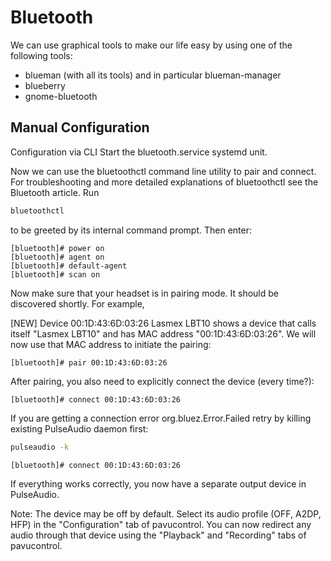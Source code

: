 # Bluetooth

We can use graphical tools to make our life easy
by using one of the following tools:
- blueman (with all its tools) and in particular blueman-manager
- blueberry
- gnome-bluetooth


## Manual Configuration
Configuration via CLI
Start the bluetooth.service systemd unit.

Now we can use the bluetoothctl command line utility to pair and connect. For troubleshooting and more detailed explanations of bluetoothctl see the Bluetooth article. Run

```sh
bluetoothctl
```
to be greeted by its internal command prompt. Then enter:
```bluetooth
[bluetooth]# power on
[bluetooth]# agent on
[bluetooth]# default-agent
[bluetooth]# scan on
```

Now make sure that your headset is in pairing mode. It should be
discovered shortly. For example,

[NEW] Device 00:1D:43:6D:03:26 Lasmex LBT10 shows a device that calls
itself "Lasmex LBT10" and has MAC address "00:1D:43:6D:03:26". We will
now use that MAC address to initiate the pairing:

```bluetooth
[bluetooth]# pair 00:1D:43:6D:03:26
```
After pairing, you also need to explicitly connect the device (every time?):
```bluetooth
[bluetooth]# connect 00:1D:43:6D:03:26
```
If you are getting a connection error org.bluez.Error.Failed retry by
killing existing PulseAudio daemon first:

```sh
pulseaudio -k
```
```bluetooth
[bluetooth]# connect 00:1D:43:6D:03:26
```
If everything works correctly, you now have a separate output device
in PulseAudio.

Note: The device may be off by default. Select its audio profile
(OFF, A2DP, HFP) in the "Configuration" tab of pavucontrol. You can
now redirect any audio through that device using the "Playback" and
"Recording" tabs of pavucontrol.

